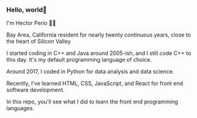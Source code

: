 ### Hello, world👋

I'm Hector Perio :man_technologist:

Bay Area, California resident for nearly twenty continuous years, close to the heart of Silicon Valley

I started coding in C++ and Java around 2005-ish, and I still code C++ to this day. It's my default programming language of choice.

Around 2017, I coded in Python for data analysis and data science.

Recently, I've learned HTML, CSS, JavaScript, and React for front end software development.

In this repo, you'll see what I did to learn the front end programming languages.
<!--
**calcomsci/calcomsci** is a ✨ _special_ ✨ repository because its `README.md` (this file) appears on your GitHub profile.

Here are some ideas to get you started:

- 🔭 I’m currently working on ...
- 🌱 I’m currently learning ...
- 👯 I’m looking to collaborate on ...
- 🤔 I’m looking for help with ...
- 💬 Ask me about ...
- 📫 How to reach me: ...
- 😄 Pronouns: ...
- ⚡ Fun fact: ...
-->
